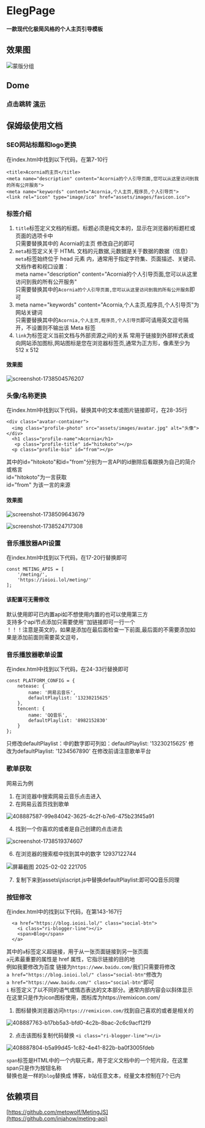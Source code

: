 # ElegPage
#### 一款现代化极简风格的个人主页引导模板

## 效果图
![蒙版分组](https://github.com/user-attachments/assets/9703a6ef-d77c-48f0-89db-a6c3dbedfcd3)

## Dome
### 点击跳转 [演示](https://ioioi.lol/)

## 保姆级使用文档
### SEO网站标题和logo更换
在index.html中找到以下代码，在第7-10行
```
<title>Acornia的主页</title>
<meta name="description" content="Acornia的个人引导页面,您可以从这里访问到我的所有公开服务">
<meta name="keywords" content="Acornia,个人主页,程序员,个人引导页">
<link rel="icon" type="image/ico" href="assets/images/favicon.ico">
```
### 标签介绍
1. `title`标签定义文档的标题。标题必须是纯文本的，显示在浏览器的标题栏或页面的选项卡中<br />
    只需要替换其中的 Acornia的主页 修改自己的即可
2. `meta`标签定义关于 HTML 文档的元数据,元数据是关于数据的数据（信息）<br />
   `meta`标签始终位于 head 元素 内，通常用于指定字符集、页面描述、关键词、文档作者和视口设置：<br />
    meta name="description" content="Acornia的个人引导页面,您可以从这里访问到我的所有公开服务" <br />
    只需要替换其中的`Acornia的个人引导页面,您可以从这里访问到我的所有公开服务`即可
3.  meta name="keywords" content="Acornia,个人主页,程序员,个人引导页"为网站关键词<br />
   只需要替换其中的`Acornia,个人主页,程序员,个人引导页`即可请用英文逗号隔开，不设置则不输出该 Meta 标签
5. `link`为标签定义当前文档与外部资源之间的关系 常用于链接到外部样式表或向网站添加图标,网站图标是您在浏览器标签页,通常为正方形，像素至少为 512 x 512<br />
#### 效果图
![screenshot-1738504576207](https://github.com/user-attachments/assets/90d70644-6800-4207-a620-dd197961d217)

### 头像/名称更换
在index.html中找到以下代码，替换其中的文本或图片链接即可，在28-35行
```
<div class="avatar-container">
  <img class="profile-photo" src="assets/images/avatar.jpg" alt="头像">
</div>
  <h1 class="profile-name">Acornia</h1>
   <p class="profile-title" id="hitokoto"></p>
  <p class="profile-bio" id="from"></p>
```
其中的id="hitokoto"和id="from"分别为一言API的id删除后看跟换为自己的简介或格言<br />
id="hitokoto"为一言获取<br />
id="from" 为该一言的来源<br />
#### 效果图
![screenshot-1738509643679](https://github.com/user-attachments/assets/3a6749eb-94d8-4385-b41a-c41e9d214b5b)

![screenshot-1738524717308](https://github.com/user-attachments/assets/67caa9ad-87e6-4cac-8f03-207b479151d7)


### 音乐播放器API设置

在index.html中找到以下代码，在17-20行替换即可
```
const METING_APIS = [
    '/meting/',
    'https://ioioi.lol/meting/'
];
```
#### 该配置可无需修改
默认使用即可已内置api如不想使用内置的也可以使用第三方<br />
支持多个api节点添加只需要使用''加链接即可一行一个<br />
！！！注意是英文的，如果是添加在最后面检查一下前面,最后面的不需要添加如果是添加前面则需要英文逗号，


### 音乐播放器歌单设置

在index.html中找到以下代码，在24-33行替换即可
```
const PLATFORM_CONFIG = {
    netease: {
        name: '网易云音乐',
        defaultPlaylist: '13230215625'
    },
    tencent: {
        name: 'QQ音乐',
        defaultPlaylist: '8982152830'
    }
};
```
只修改defaultPlaylist：中的数字即可列如：defaultPlaylist: '13230215625' 修改为defaultPlaylist: '1234567890'
在修改前请注意歌单平台

### 歌单获取 

网易云为例
1. 在浏览器中搜索网易云音乐点击进入
2. 在网易云首页找到歌单
   
![408887587-99e84042-3625-4c2f-b7e6-475b23f45a91](https://github.com/user-attachments/assets/340b1386-d983-4a0e-be6a-af37d1bb481e)

4. 找到一个你喜欢的或者是自己创建的点击进去
   
![screenshot-1738519374607](https://github.com/user-attachments/assets/7eea08a2-bc92-4c1a-9484-349d2eead8db)

6. 在浏览器的搜索框中找到其中的数字 12937122744
   
![屏幕截图 2025-02-02 221705](https://github.com/user-attachments/assets/29984116-bdaa-483a-b2fc-b90bbbdff739)

7. 复制下来到assets\js\script.js中替换defaultPlaylist:即可QQ音乐同理

### 按钮修改
在index.html中的<body>找到以下代码，在第143-167行
```
  <a href="https://blog.ioioi.lol/" class="social-btn">
    <i class="ri-blogger-line"></i>
    <span>Blog</span>
  </a>
```
其中的`a`标签定义超链接，用于从一张页面链接到另一张页面<br />
`a`元素最重要的属性是 href 属性，它指示链接的目的地<br />
例如我要修改为百度 链接为`https://www.baidu.com/`我们只需要将修改<br />
`a href="https://blog.ioioi.lol/" class="social-btn"`修改为<br />
`a href="https://www.baidu.com/" class="social-btn"`即可<br />
`i` 标签定义了以不同的语气或情态表达的文本部分。通常内部内容会以斜体显示<br />
在这里只是作为icon图标使用，图标库为https://remixicon.com/<br />
1. 图标替换浏览器访问`https://remixicon.com/`找到自己喜欢的或者是相关的

![408887763-b17bb5a3-bfd0-4c2b-8bac-2c6c9acf12f9](https://github.com/user-attachments/assets/a63a9ea2-205a-40e6-80f3-cce3a9b43f78)

2. 点击该图标复制代码替换 `<i class="ri-blogger-line"></i>`
   
![408887804-b5a99d45-1c82-4e41-822b-ba0f3005fdeb](https://github.com/user-attachments/assets/922d96ae-b32e-43b5-bdec-09f444d9ced6)

`span`标签是HTML中的一个内联元素，用于定义文档中的一个短片段，在这里span只是作为按钮名称<br />
替换也是一样的`blog`替换成 博客，b站任意文本，经量文本控制在7个已内

## 依赖项目
[https://github.com/metowolf/MetingJS](https://github.com/injahow/meting-api)
